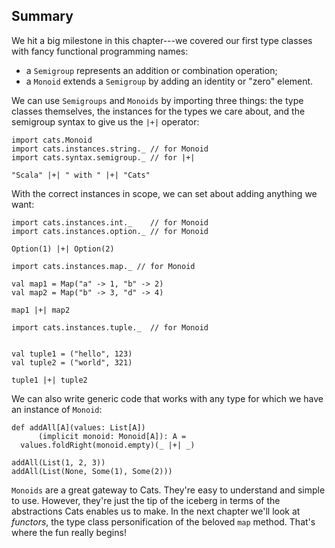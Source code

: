 ## Summary

We hit a big milestone in this chapter---we covered
our first type classes with fancy functional programming names:

 -  a `Semigroup` represents an addition or combination operation;
 -  a `Monoid` extends a `Semigroup` by adding an identity or "zero" element.

We can use `Semigroups` and `Monoids` by importing three things:
the type classes themselves, the instances for the types we care about,
and the semigroup syntax to give us the `|+|` operator:

```tut:book:silent
import cats.Monoid
import cats.instances.string._ // for Monoid
import cats.syntax.semigroup._ // for |+|
```

```tut:book
"Scala" |+| " with " |+| "Cats"
```

With the correct instances in scope,
we can set about adding anything we want:

```tut:book:silent
import cats.instances.int._    // for Monoid
import cats.instances.option._ // for Monoid
```

```tut:book
Option(1) |+| Option(2)
```

```tut:book:silent
import cats.instances.map._ // for Monoid

val map1 = Map("a" -> 1, "b" -> 2)
val map2 = Map("b" -> 3, "d" -> 4)
```

```tut:book
map1 |+| map2
```

```tut:book:silent
import cats.instances.tuple._  // for Monoid


val tuple1 = ("hello", 123)
val tuple2 = ("world", 321)
```

```tut:book
tuple1 |+| tuple2
```

We can also write generic code that works with any type
for which we have an instance of `Monoid`:

```tut:book:silent
def addAll[A](values: List[A])
      (implicit monoid: Monoid[A]): A =
  values.foldRight(monoid.empty)(_ |+| _)
```

```tut:book
addAll(List(1, 2, 3))
addAll(List(None, Some(1), Some(2)))
```

`Monoids` are a great gateway to Cats.
They're easy to understand and simple to use.
However, they're just the tip of the iceberg
in terms of the abstractions Cats enables us to make.
In the next chapter we'll look at *functors*,
the type class personification of the beloved `map` method.
That's where the fun really begins!

